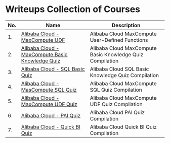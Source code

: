 # Writeups Collection of Courses
 
|No.|Name|Description|
|---|----|-----------|
|1.|[Alibaba Cloud - MaxCompute UDF](./MaxCompute-UDF/README.md)|Alibaba Cloud MaxCompute User-Defined Functions|
|2.|[Alibaba Cloud - MaxCompute Basic Knowledge Quiz](./MaxCompute-Basic-Knowledge/README.md)|Alibaba Cloud MaxCompute Basic Knowledge Quiz Compilation|
|3.|[Alibaba Cloud - SQL Basic Quiz](./SQL-Basic/README.md)|Alibaba Cloud SQL Basic Knowledge Quiz Compilation|
|4.|[Alibaba Cloud - MasCompute SQL Quiz](./MasCompute-SQL-Quiz/README.md)|Alibaba Cloud MaxCompute SQL Quiz Compilation|
|5.|[Alibaba Cloud - MaxCompute UDF Quiz](./MaxCompute-UDF-Quiz/README.md)|Alibaba Cloud MaxCompute UDF Quiz Compilation|
|6.|[Alibaba Cloud - PAI Quiz](./MaxCompute-PAI-Quiz/README.md)|Alibaba Cloud PAI Quiz Compilation|
|7.|[Alibaba Cloud - Quick BI Quiz](./Alibaba-QuickBI-Quiz/README.md)|Alibaba Cloud Quick BI Quiz Compilation|
